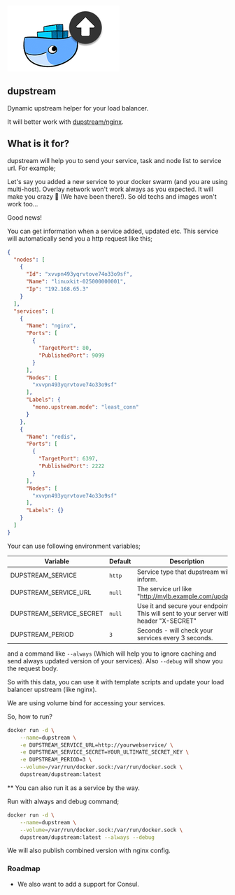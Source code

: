 ![](https://raw.githubusercontent.com/dupstream/docker/master/img/dupstream-logo-small-w.png)

## dupstream

Dynamic upstream helper for your load balancer.

It will better work with [dupstream/nginx](https://github.com/dupstream/nginx).

## What is it for?

dupstream will help you to send your service, task and node list to service url. For example;

Let's say you added a new service to your docker swarm (and you are using multi-host). Overlay network won't work always as you expected. It will make you crazy 🙂 (We have been there!). So old techs and images won't work too... 

Good news!

You can get information when a service added, updated etc. This service will automatically send you a http request like this;

```json
{
  "nodes": [
    {
      "Id": "xvvpn493yqrvtove74o33o9sf",
      "Name": "linuxkit-025000000001",
      "Ip": "192.168.65.3"
    }
  ],
  "services": [
    {
      "Name": "nginx",
      "Ports": [
        {
          "TargetPort": 80,
          "PublishedPort": 9099
        }
      ],
      "Nodes": [
        "xvvpn493yqrvtove74o33o9sf"
      ],
      "Labels": {
        "mono.upstream.mode": "least_conn"
      }
    },
    {
      "Name": "redis",
      "Ports": [
        {
          "TargetPort": 6397,
          "PublishedPort": 2222
        }
      ],
      "Nodes": [
        "xvvpn493yqrvtove74o33o9sf"
      ],
      "Labels": {}
    }
  ]
}
```

Your can use following environment variables;

|Variable|Default|Description|
|---|---|---|
|DUPSTREAM_SERVICE|`http`|Service type that dupstream will inform.|
|DUPSTREAM_SERVICE_URL|`null`|The service url like "http://mylb.example.com/update"|
|DUPSTREAM_SERVICE_SECRET|`null`|Use it and secure your endpoint. This will sent to your server with header "X-SECRET"|
|DUPSTREAM_PERIOD|`3`|Seconds - will check your services every 3 seconds.|

and a command like `--always` (Which will help you to ignore caching and send always updated version of your services). Also `--debug` will show you the request body.

So with this data, you can use it with template scripts and update your load balancer upstream (like nginx).

We are using volume bind for accessing your services.

So, how to run?

```sh
docker run -d \
    --name=dupstream \
    -e DUPSTREAM_SERVICE_URL=http://yourwebservice/ \
    -e DUPSTREAM_SERVICE_SECRET=YOUR_ULTIMATE_SECRET_KEY \
    -e DUPSTREAM_PERIOD=3 \
    --volume=/var/run/docker.sock:/var/run/docker.sock \
    dupstream/dupstream:latest
```

** You can also run it as a service by the way.

Run with always and debug command;

```sh
docker run -d \
    --name=dupstream \
    --volume=/var/run/docker.sock:/var/run/docker.sock \
    dupstream/dupstream:latest --always --debug
```

We will also publish combined version with nginx config.

### Roadmap

- We also want to add a support for Consul.